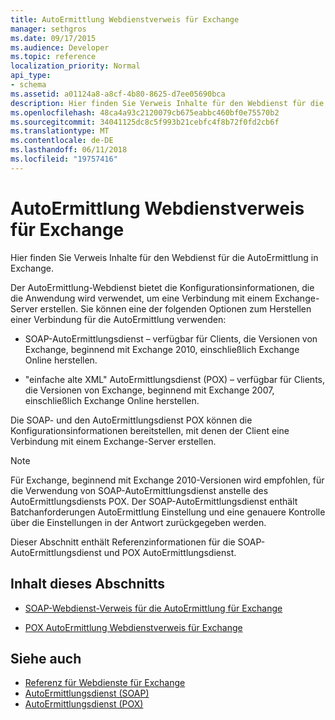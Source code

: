```yaml
---
title: AutoErmittlung Webdienstverweis für Exchange
manager: sethgros
ms.date: 09/17/2015
ms.audience: Developer
ms.topic: reference
localization_priority: Normal
api_type:
- schema
ms.assetid: a01124a8-a8cf-4b80-8625-d7ee05690bca
description: Hier finden Sie Verweis Inhalte für den Webdienst für die AutoErmittlung in Exchange.
ms.openlocfilehash: 48ca4a93c2120079cb675eabbc460bf0e75570b2
ms.sourcegitcommit: 34041125dc8c5f993b21cebfc4f8b72f0fd2cb6f
ms.translationtype: MT
ms.contentlocale: de-DE
ms.lasthandoff: 06/11/2018
ms.locfileid: "19757416"
---
```

# <a name="autodiscover-web-service-reference-for-exchange"></a>AutoErmittlung Webdienstverweis für Exchange

Hier finden Sie Verweis Inhalte für den Webdienst für die AutoErmittlung in Exchange.
  
Der AutoErmittlung-Webdienst bietet die Konfigurationsinformationen, die die Anwendung wird verwendet, um eine Verbindung mit einem Exchange-Server erstellen. Sie können eine der folgenden Optionen zum Herstellen einer Verbindung für die AutoErmittlung verwenden:
  
- SOAP-AutoErmittlungsdienst – verfügbar für Clients, die Versionen von Exchange, beginnend mit Exchange 2010, einschließlich Exchange Online herstellen.
    
- "einfache alte XML" AutoErmittlungsdienst (POX) – verfügbar für Clients, die Versionen von Exchange, beginnend mit Exchange 2007, einschließlich Exchange Online herstellen. 
    
Die SOAP- und den AutoErmittlungsdienst POX können die Konfigurationsinformationen bereitstellen, mit denen der Client eine Verbindung mit einem Exchange-Server erstellen.
  
> [!NOTE]
> Für Exchange, beginnend mit Exchange 2010-Versionen wird empfohlen, für die Verwendung von SOAP-AutoErmittlungsdienst anstelle des AutoErmittlungsdiensts POX. Der SOAP-AutoErmittlungsdienst enthält Batchanforderungen AutoErmittlung Einstellung und eine genauere Kontrolle über die Einstellungen in der Antwort zurückgegeben werden. 
  
Dieser Abschnitt enthält Referenzinformationen für die SOAP-AutoErmittlungsdienst und POX AutoErmittlungsdienst.
  
## <a name="in-this-section"></a>Inhalt dieses Abschnitts
<a name="bk_InThisSection"> </a>

- [SOAP-Webdienst-Verweis für die AutoErmittlung für Exchange](soap-autodiscover-web-service-reference-for-exchange.md)
    
- [POX AutoErmittlung Webdienstverweis für Exchange](pox-autodiscover-web-service-reference-for-exchange.md)
    
## <a name="see-also"></a>Siehe auch

- [Referenz für Webdienste für Exchange](web-services-reference-for-exchange.md)
- [AutoErmittlungsdienst (SOAP)](http://msdn.microsoft.com/library/e24d1a1f-0d20-4bd9-ae4c-9112ecacea78%28Office.15%29.aspx)
- [AutoErmittlungsdienst (POX)](http://msdn.microsoft.com/library/13c54de3-a91c-4424-8732-99dd8f2162ec%28Office.15%29.aspx)
    

